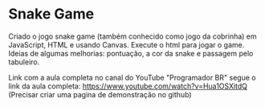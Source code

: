 # Snake Game
Criado o jogo snake game (também conhecido como jogo da cobrinha) em JavaScript, HTML e usando Canvas. Execute o html para jogar o game. 
Ideias de algumas melhorias: pontuação, a cor da snake e passagem pelo tabuleiro. 

Link com a aula completa no canal do YouTube "Programador BR" segue o link da aula completa: https://www.youtube.com/watch?v=Hua1OSXitdQ
(Precisar criar uma pagina de demonstração no github)

